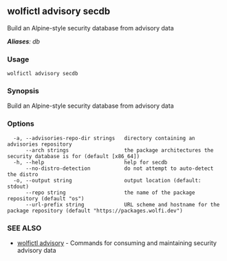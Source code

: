 ## wolfictl advisory secdb

Build an Alpine-style security database from advisory data

***Aliases**: db*

### Usage

```
wolfictl advisory secdb
```

### Synopsis

Build an Alpine-style security database from advisory data

### Options

```
  -a, --advisories-repo-dir strings   directory containing an advisories repository
      --arch strings                  the package architectures the security database is for (default [x86_64])
  -h, --help                          help for secdb
      --no-distro-detection           do not attempt to auto-detect the distro
  -o, --output string                 output location (default: stdout)
      --repo string                   the name of the package repository (default "os")
      --url-prefix string             URL scheme and hostname for the package repository (default "https://packages.wolfi.dev")
```

### SEE ALSO

* [wolfictl advisory](wolfictl_advisory.md)	 - Commands for consuming and maintaining security advisory data

